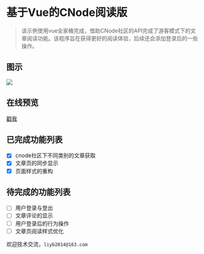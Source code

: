 # 基于Vue的CNode阅读版
> 该示例使用vue全家桶完成，借助CNode社区的API完成了游客模式下的文章阅读功能。该程序旨在获得更好的阅读体验，后续还会添加登录后的一些操作。

## 图示

![](http://oe7c74ud3.bkt.clouddn.com/vue_cnode.png)

## 在线预览

[戳我](http://www.monster1935.site/vue-cnode)

## 已完成功能列表

- [x] cnode社区下不同类别的文章获取
- [x] 文章页的同步显示
- [x] 页面样式的重构

## 待完成的功能列表

- [ ] 用户登录与登出
- [ ] 文章评论的显示
- [ ] 用户登录后的行为操作
- [ ] 文章页阅读样式优化

欢迎技术交流，`liyb2014@163.com`
